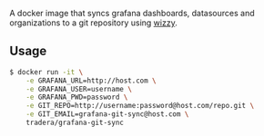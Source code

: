 A docker image that syncs grafana dashboards, datasources and organizations to a git repository using [wizzy](https://utkarshcmu.github.io/wizzy-site/home/).

## Usage

```bash
$ docker run -it \
    -e GRAFANA_URL=http://host.com \
    -e GRAFANA_USER=username \
    -e GRAFANA_PWD=password \
    -e GIT_REPO=http://username:password@host.com/repo.git \
    -e GIT_EMAIL=grafana-git-sync@host.com \
    tradera/grafana-git-sync
```
